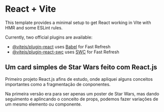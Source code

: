 # React + Vite

This template provides a minimal setup to get React working in Vite with HMR and some ESLint rules.

Currently, two official plugins are available:

- [@vitejs/plugin-react](https://github.com/vitejs/vite-plugin-react/blob/main/packages/plugin-react/README.md) uses [Babel](https://babeljs.io/) for Fast Refresh
- [@vitejs/plugin-react-swc](https://github.com/vitejs/vite-plugin-react-swc) uses [SWC](https://swc.rs/) for Fast Refresh

## Um card simples de Star Wars feito com React.js

Primeiro projeto React.js afins de estudo, onde apliquei alguns conceitos importantes como a fragmentação de conponentes.

Na primeira versão era para ser apenas um poster de Star Wars, mas dando seguimento e aplincando o conceito de props, podemos fazer variações de um mesmo elemento ou componente.

